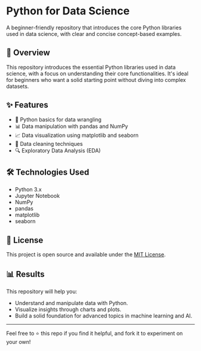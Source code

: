 # Python for Data Science
A beginner-friendly repository that introduces the core Python libraries used in data science, with clear and concise concept-based examples.

## 📌 Overview

This repository introduces the essential Python libraries used in data science, with a focus on understanding their core functionalities. It's ideal for beginners who want a solid starting point without diving into complex datasets.

## ✨ Features

- 🐍 Python basics for data wrangling
- 📊 Data manipulation with pandas and NumPy
- 📈 Data visualization using matplotlib and seaborn
- 🧹 Data cleaning techniques
- 🔍 Exploratory Data Analysis (EDA)


## 🛠️ Technologies Used

- Python 3.x  
- Jupyter Notebook  
- NumPy  
- pandas  
- matplotlib  
- seaborn  

## 📜 License

This project is open source and available under the [MIT License](LICENSE).

## 📊 Results

This repository will help you:

- Understand and manipulate data with Python.
- Visualize insights through charts and plots.
- Build a solid foundation for advanced topics in machine learning and AI.

---

Feel free to ⭐️ this repo if you find it helpful, and fork it to experiment on your own!
